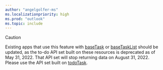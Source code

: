 ```yaml
---
author: "angelgolfer-ms"
ms.localizationpriority: high
ms.prod: "outlook"
ms.topic: include
---
```


<!-- markdownlint-disable MD041-->
>[!CAUTION]
>Existing apps that use this feature with [baseTask](/graph/api/resources/basetask?view=graph-rest-beta&preserve-view=true) or [baseTaskList](/graph/api/resources/basetasklist?view=graph-rest-beta&preserve-view=true) should be updated, as the to-do API set built on these resources is deprecated as of May 31, 2022. That API set will stop returning data on August 31, 2022. Please use the API set built on [todoTask](/graph/api/resources/todotask?view=graph-rest-beta&preserve-view=true). 